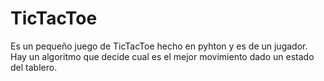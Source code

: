 # TicTacToe
 Es un pequeño juego de TicTacToe hecho en pyhton y es de un jugador. Hay un algoritmo que decide cual es el mejor movimiento dado un estado del tablero.
